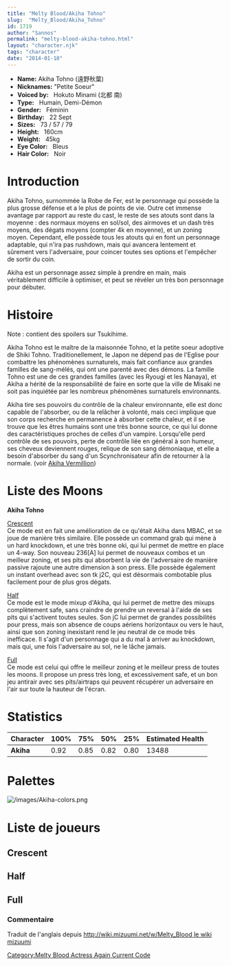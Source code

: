 ```yaml
---
title: "Melty Blood/Akiha Tohno"
slug:  "Melty_Blood/Akiha_Tohno"
id: 1719
author: "Sannos"
permalink: "melty-blood-akiha-tohno.html"
layout: "character.njk"
tags: "character"
date: "2014-01-10"
---
```


- **Name:** Akiha Tohno (遠野秋葉)
- **Nicknames:** "Petite
Soeur"  
- **Voiced by:**   Hokuto Minami (北都
南)
- **Type:**   Humain, Demi-Démon 
- **Gender:**   Féminin
 - **Birthday:**   22 Sept 
- **Sizes:**   73 / 57 /
79
- **Height:**   160cm
- **Weight:**   45kg
- **Eye Color:**   Bleus
- **Hair Color:**   Noir


# Introduction

Akiha Tohno, surnommée la Robe de Fer, est le personnage qui possède la
plus grosse défense et a le plus de points de vie. Outre cet immense
avantage par rapport au reste du cast, le reste de ses atouts sont dans
la moyenne : des normaux moyens en sol/sol, des airmoves et un dash très
moyens, des dégats moyens (compter 4k en moyenne), et un zoning moyen.
Cependant, elle possède tous les atouts qui en font un personnage
adaptable, qui n'ira pas rushdown, mais qui avancera lentement et
sûrement vers l'adversaire, pour coincer toutes ses options et
l'empêcher de sortir du coin.

Akiha est un personnage assez simple à prendre en main, mais
véritablement difficile à optimiser, et peut se révéler un très bon
personnage pour débuter.

# Histoire

Note : contient des spoilers sur Tsukihime.

Akiha Tohno est le maître de la maisonnée Tohno, et la petite soeur
adoptive de Shiki Tohno. Traditionellement, le Japon ne dépend pas de
l'Eglise pour combattre les phénomènes surnaturels, mais fait confiance
aux grandes familles de sang-mélés, qui ont une parenté avec des démons.
La famille Tohno est une de ces grandes familles (avec les Ryougi et les
Nanaya), et Akiha a hérité de la responsabilité de faire en sorte que la
ville de Misaki ne soit pas inquiétée par les nombreux phénomènes
surnaturels environnants.

Akiha tire ses pouvoirs du contrôle de la chaleur environnante, elle est
donc capable de l'absorber, ou de la relâcher à volonté, mais ceci
implique que son corps recherche en permanence à absorber cette chaleur,
et il se trouve que les êtres humains sont une très bonne source, ce qui
lui donne des caractéristiques proches de celles d'un vampire.
Lorsqu'elle perd contrôle de ses pouvoirs, perte de contrôle liée en
général à son humeur, ses cheveux deviennent rouges, relique de son sang
démoniaque, et elle a besoin d'absorber du sang d'un Scynchronisateur
afin de retourner à la normale. (voir [Akiha
Vermillion](Melty_Blood/Akiha_Vermillion))

# Liste des Moons

**Akiha Tohno**

[Crescent](Melty_Blood/Akiha_Tohno/Crescent_Moon)  
Ce mode est en fait une amélioration de ce qu'était Akiha dans MBAC, et
se joue de manière très similaire. Elle possède un command grab qui mène
à un hard knockdown, et une très bonne oki, qui lui permet de mettre en
place un 4-way. Son nouveau 236\[A\] lui permet de nouveaux combos et un
meilleur zoning, et ses pits qui absorbent la vie de l'adversaire de
manière passive rajoute une autre dimension à son press. Elle possède
également un instant overhead avec son tk j2C, qui est désormais
combotable plus facilement pour de plus gros dégats.

[Half](Melty_Blood/Akiha_Tohno/Half_Moon)  
Ce mode est le mode mixup d'Akiha, qui lui permet de mettre des mixups
complètement safe, sans craindre de prendre un reversal à l'aide de ses
pits qui s'activent toutes seules. Son jC lui permet de grandes
possibilités pour press, mais son absence de coups aériens horizontaux
ou vers le haut, ainsi que son zoning inexistant rend le jeu neutral de
ce mode très inefficace. Il s'agit d'un personnage qui a du mal à
arriver au knockdown, mais qui, une fois l'adversaire au sol, ne le
lâche jamais.

[Full](Melty_Blood/Akiha_Tohno/Full_Moon)  
Ce mode est celui qui offre le meilleur zoning et le meilleur press de
toutes les moons. Il propose un press très long, et excessivement safe,
et un bon jeu antirair avec ses pits/airtraps qui peuvent récupérer un
adversaire en l'air sur toute la hauteur de l'écran.

# Statistics

| Character | 100% | 75%  | 50%  | 25%  | Estimated Health |
|-----------|------|------|------|------|------------------|
| **Akiha** | 0.92 | 0.85 | 0.82 | 0.80 | 13488            |

# Palettes

![](/images/Akiha-colors.png "/images/Akiha-colors.png")

# Liste de joueurs

## Crescent

## Half

## Full

### Commentaire

Traduit de l'anglais depuis [http://wiki.mizuumi.net/w/Melty_Blood le
wiki
mizuumi](http://wiki.mizuumi.net/w/Melty_Blood_le_wiki_mizuumi)

[Category:Melty Blood Actress Again Current
Code](Category:Melty_Blood_Actress_Again_Current_Code)
